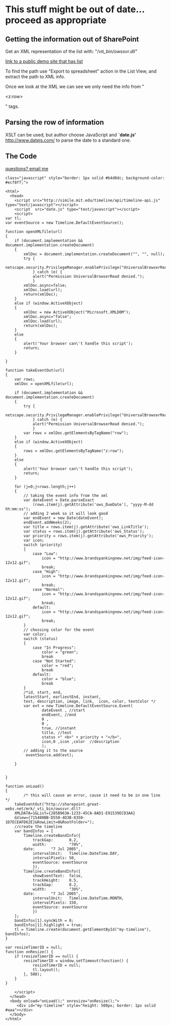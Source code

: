 # This stuff might be out of date... proceed as appropriate #

## Getting the information out of SharePoint ##

Get an XML representation of the list with: "/_vti\_bin/owssvr.dll"_

[link to a public demo site that has list](http://sharepoint.great-webs.net/mrk/_vti_bin/owssvr.dll?XMLDATA=1&List={285B963A-1233-45CA-8AD1-E91539ECD3AA}&View={715480BB-D550-4D3B-8350-1D7ECEAFD62E}&RowLimit=0&RootFolder=)

To find the path use "Export to spreadsheet" action in the List View, and extract the path to XML info.

Once we look at the XML we can see we only need the info from "

&lt;z:row&gt;

" tags.

## Parsing the row of information ##

XSLT can be used, but author choose JavaScript and **`date.js'** http://www.datejs.com/
to parse the date to a standard one.

## The Code ##

[questions? email me](mailto:israel.fruchter@gmail.com)

```
class="javascript" style="border: 1px solid #b4d0dc; background-color: #ecf8ff;">

<html>
  <head>
    <script src="http://simile.mit.edu/timeline/api/timeline-api.js" type="text/javascript"></script>
    <script  src="date.js" type="text/javascript"></script>
	<script>
var tl;
var eventSource = new Timeline.DefaultEventSource();

function openXMLfile(url)
{
	if (document.implementation && document.implementation.createDocument)
	{
		xmlDoc = document.implementation.createDocument("", "", null);
		try {
			netscape.security.PrivilegeManager.enablePrivilege("UniversalBrowserRead");
			} catch (e) {
			alert("Permission UniversalBrowserRead denied.");
			}
		xmlDoc.async=false;
		xmlDoc.load(url);
		return(xmlDoc);
	}
	else if (window.ActiveXObject)
	{
		xmlDoc = new ActiveXObject("Microsoft.XMLDOM");
		xmlDoc.async="false";
		xmlDoc.load(url);
		return(xmlDoc);
 	}
	else
	{
		alert('Your browser can\'t handle this script');
		return;
	}
	
}

function takeEventOut(url)
{
	var rows;
	xmlDoc = openXMLfile(url);
	
	if (document.implementation && document.implementation.createDocument)
	{
		try {
			netscape.security.PrivilegeManager.enablePrivilege("UniversalBrowserRead");
			} catch (e) {
			alert("Permission UniversalBrowserRead denied.");
			}
		var rows = xmlDoc.getElementsByTagName("row");
	}
	else if (window.ActiveXObject)
	{
		rows = xmlDoc.getElementsByTagName("z:row");
	}
	else
	{
		alert('Your browser can\'t handle this script');
		return;
	}
	
	for (j=0;j<rows.length;j++)
	{
		// taking the event info from the xml
		var dateEvent = Date.parseExact
			(rows.item(j).getAttribute('ows_DueDate'), "yyyy-M-dd hh:mm:ss");
		// adding 2 week so it will look good
		var endEvent = new Date(dateEvent);
		endEvent.addWeeks(2);
		var title = rows.item(j).getAttribute('ows_LinkTitle');
		var status = rows.item(j).getAttribute('ows_Status');
		var priority = rows.item(j).getAttribute('ows_Priority');
		var icon;
		switch (priority)
		{
			case "Low":
				icon = "http://www.brandspankingnew.net/img/feed-icon-12x12.gif";
				break;
			case "High":
				icon = "http://www.brandspankingnew.net/img/feed-icon-12x12.gif";
				break;
			case "Normal":
				icon = "http://www.brandspankingnew.net/img/feed-icon-12x12.gif";
				break;
			default:
				icon = "http://www.brandspankingnew.net/img/feed-icon-12x12.gif";
				break;
		}
		// chossing color for the event
		var color;
		switch (status)
		{
			case "In Progress":
				color = "green";
				break
			case "Not Started":
				color = "red";
				break
			default:
				color = "blue";
				break
		}
		/*id, start, end, 
		latestStart, earliestEnd, instant,  
		text, description, image, link,  icon, color, textColor */
		var evt = new Timeline.DefaultEventSource.Event( 
         		dateEvent , //start
         		endEvent, //end
         		0 ,
         		0 ,
         		true, //instant
         		title, //text
				status +" <b>" + priority + "</b>", 
				icon,0 ,icon ,color  //description
      			);
		// adding it to the source
		 eventSource.add(evt);

	}	

	
}

function onLoad()
{
        /* this will cause an error, cause it need to be in one line */
	takeEventOut("http://sharepoint.great-webs.net/mrk/_vti_bin/owssvr.dll?
	XMLDATA=1&List={285B963A-1233-45CA-8AD1-E91539ECD3AA}
	&View={715480BB-D550-4D3B-8350-1D7ECEAFD62E}&RowLimit=0&RootFolder=");
	//create the timeline
  	var bandInfos = [
    	Timeline.createBandInfo({
        	trackGap:       0.2,
        	width:          "70%",
		date:		"7 Jul 2005",
        	intervalUnit:   Timeline.DateTime.DAY, 
        	intervalPixels: 50,
        	eventSource: eventSource
    		}),
    	Timeline.createBandInfo({
        	showEventText:  false,
        	trackHeight:    0.5,
        	trackGap:       0.2,
        	width:          "30%",
		date:		"7 Jul 2005",			
        	intervalUnit:   Timeline.DateTime.MONTH, 
        	intervalPixels: 150,
        	eventSource: eventSource
    		})
  	];
  	bandInfos[1].syncWith = 0;
  	bandInfos[1].highlight = true;
  	tl = Timeline.create(document.getElementById("my-timeline"), bandInfos); 
}

var resizeTimerID = null;
function onResize() {
    if (resizeTimerID == null) {
        resizeTimerID = window.setTimeout(function() {
            resizeTimerID = null;
            tl.layout();
        }, 500);
    }
}

    </script>
  </head>
  <body onload="onLoad();" onresize="onResize();">
     <div id="my-timeline" style="height: 500px; border: 1px solid #aaa"></div>
  </body>
</html>

```